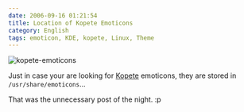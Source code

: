 ```yaml
---
date: 2006-09-16 01:21:54
title: Location of Kopete Emoticons
category: English
tags: emoticon, KDE, kopete, Linux, Theme
---
```


![kopete-emoticons](/uploads/2006/kopete-emoticons.png)

Just in case your are looking for [Kopete](http://kopete.kde.org) emoticons, they are stored in `/usr/share/emoticons`...

That was the unnecessary post of the night. :p
